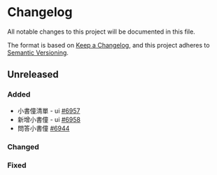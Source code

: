 # Changelog

All notable changes to this project will be documented in this file.

The format is based on [Keep a Changelog](https://keepachangelog.com/en/1.0.0/), and this project adheres to [Semantic Versioning](https://semver.org/spec/v2.0.0.html).

## Unreleased

### Added

- 小書僮清單 - ui [#6957](https://redmine.kingkit.codes/issues/6957)
- 新增小書僮 - ui [#6958](https://redmine.kingkit.codes/issues/6958)
- 問答小書僮 [#6944](https://redmine.kingkit.codes/issues/6944)

### Changed


### Fixed


